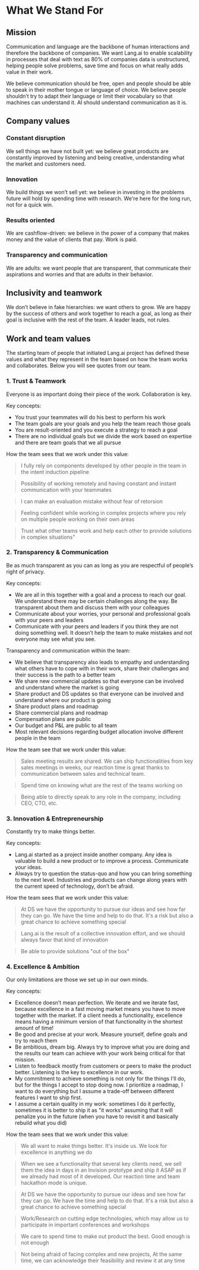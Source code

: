 # What We Stand For

## Mission

Communication and language are the backbone of human interactions and therefore the backbone of companies. We want Lang.ai to enable scalability in processes that deal with text as 80% of companies data is unstructured, helping people solve problems, save time and focus on what really adds value in their work.

We believe communication should be free, open and people should be able to speak in their mother tongue or language of choice. We believe people shouldn’t try to adapt their language or limit their vocabulary so that machines can understand it. AI should understand communication as it is.

## Company values

### Constant disruption

We sell things we have not built yet: we believe great products are constantly improved by listening and being creative, understanding what the market and customers need.

### Innovation

We build things we won’t sell yet: we believe in investing in the problems future will hold by spending time with research. We're here for the long run, not for a quick win.

### Results oriented

We are cashflow-driven: we believe in the power of a company that makes money and the value of clients that pay. Work is paid.

### Transparency and communication

We are adults: we want people that are transparent, that communicate their aspirations and worries and that are adults in their behavior.

## Inclusivity and teamwork

We don’t believe in fake hierarchies: we want others to grow. We are happy by the success of others and work together to reach a goal, as long as their goal is inclusive with the rest of the team. A leader leads, not rules.

## Work and team values

The starting team of people that initiated Lang.ai project has defined these values and what they represent in the team based on how the team works and collaborates. Below you will see quotes from our team.

### 1. Trust & Teamwork

Everyone is as important doing their piece of the work. Collaboration is key.

Key concepts:

- You trust your teammates will do his best to perform his work
- The team goals are your goals and you help the team reach those goals
- You are result-oriented and you execute a strategy to reach a goal
- There are no individual goals but we divide the work based on expertise and there are team goals that we all pursue

How the team sees that we work under this value:

> I fully rely on components developed by other people in the team in the intent induction pipeline

> Possibility of working remotely and having constant and instant communication with your teammates

> I can make an evaluation mistake without fear of retorsion

> Feeling confident while working in complex projects where you rely on multiple people working on their own areas

> Trust what other teams work and help each other to provide solutions in complex situations”

### 2. Transparency & Communication

Be as much transparent as you can as long as you are respectful of people’s right of privacy.

Key concepts:

- We are all in this together with a goal and a process to reach our goal. We understand there may be certain challenges along the way. Be transparent about them and discuss them with your colleagues
- Communicate about your worries, your personal and professional goals with your peers and leaders
- Communicate with your peers and leaders if you think they are not doing something well. It doesn’t help the team to make mistakes and not everyone may see what you see.

Transparency and communication within the team:

- We believe that transparency also leads to empathy and understanding what others have to cope with in their work, share their challenges and their success is the path to a better team
- We share new commercial updates so that everyone can be involved and understand where the market is going
- Share product and DS updates so that everyone can be involved and understand where our product is going
- Share product plans and roadmap
- Share commercial plans and roadmap
- Compensation plans are public
- Our budget and P&L are public to all team
- Most relevant decisions regarding budget allocation involve different people in the team

How the team see that we work under this value:

> Sales meeting results are shared. We can ship functionalities from key sales meetings in weeks, our reaction time is great thanks to communication between sales and technical team.

> Spend time on knowing what are the rest of the teams working on

> Being able to directly speak to any role in the company, including CEO, CTO, etc.

### 3. Innovation & Entrepreneurship

Constantly try to make things better.

Key concepts:

- Lang.ai started as a project inside another company. Any idea is valuable to build a new product or to improve a process. Communicate your ideas.
- Always try to question the status-quo and how you can bring something to the next level. Industries and products can change along years with the current speed of technology, don’t be afraid.

How the team sees that we work under this value:

> At DS we have the opportunity to pursue our ideas and see how far they can go. We have the time and help to do that. It's a risk but also a great chance to achieve something special

> Lang.ai is the result of a collective innovation effort, and we should always favor that kind of innovation

> Be able to provide solutions "out of the box"

### 4. Excellence & Ambition

Our only limitations are those we set up in our own minds.

Key concepts:

- Excellence doesn’t mean perfection. We iterate and we iterate fast, because excellence in a fast moving market means you have to move together with the market. If a client needs a functionality, excellence means having a minimum version of that functionality in the shortest amount of time!
- Be good and precise at your work. Measure yourself, define goals and try to reach them
- Be ambitious, dream big. Always try to improve what you are doing and the results our team can achieve with your work being critical for that mission.
- Listen to feedback mostly from customers or peers to make the product better. Listening is the key to excellence in our work.
- My commitment to achieve something is not only for the things I'll do, but for the things I accept to stop doing now. I prioritize a roadmap, I want to do everything but I assume a trade-off between different features I want to ship first.
- I assume a certain quality in my work: sometimes I do it perfectly, sometimes it is better to ship it as "it works" assuming that it will penalize you in the future (when you have to revisit it and basically rebuild what you did)

How the team sees that we work under this value:

> We all want to make things better. It's inside us. We look for excellence in anything we do

> When we see a functionality that several key clients need, we sell them the idea in days in an Invision prototype and ship it ASAP as if we already had most of it developed. Our reaction time and team hackathon mode is unique.

> At DS we have the opportunity to pursue our ideas and see how far they can go. We have the time and help to do that. It's a risk but also a great chance to achieve something special

> Work/Research on cutting edge technologies, which may allow us to participate in important conferences and workshops

> We care to spend time to make out product the best. Good enough is not enough

> Not being afraid of facing complex and new projects, At the same time, we can acknowledge their feasibility and review it at any time
